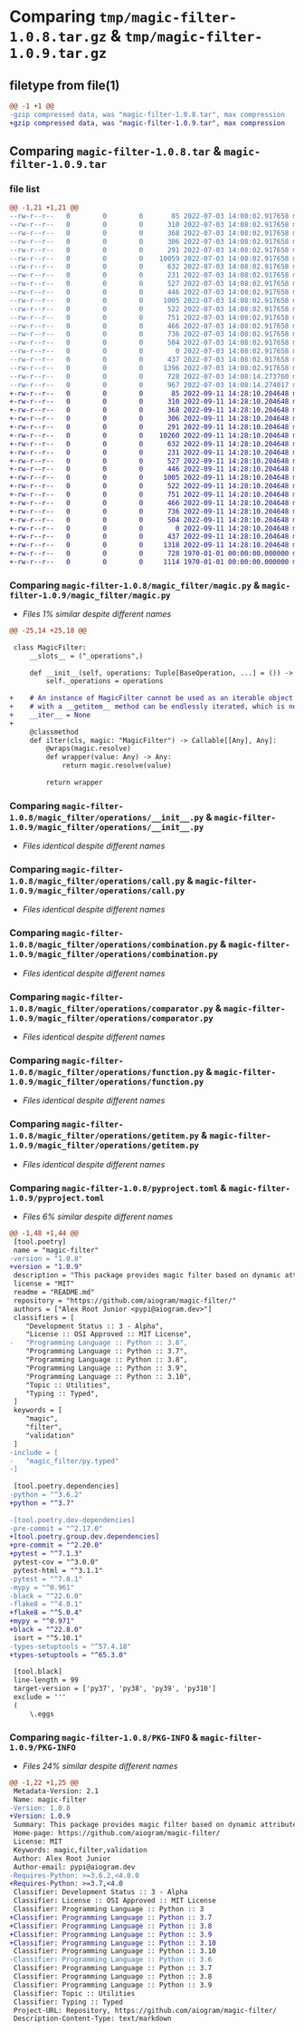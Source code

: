 # Comparing `tmp/magic-filter-1.0.8.tar.gz` & `tmp/magic-filter-1.0.9.tar.gz`

## filetype from file(1)

```diff
@@ -1 +1 @@
-gzip compressed data, was "magic-filter-1.0.8.tar", max compression
+gzip compressed data, was "magic-filter-1.0.9.tar", max compression
```

## Comparing `magic-filter-1.0.8.tar` & `magic-filter-1.0.9.tar`

### file list

```diff
@@ -1,21 +1,21 @@
--rw-r--r--   0        0        0       85 2022-07-03 14:08:02.917658 magic-filter-1.0.8/README.md
--rw-r--r--   0        0        0      310 2022-07-03 14:08:02.917658 magic-filter-1.0.8/magic_filter/__init__.py
--rw-r--r--   0        0        0      368 2022-07-03 14:08:02.917658 magic-filter-1.0.8/magic_filter/attrdict.py
--rw-r--r--   0        0        0      306 2022-07-03 14:08:02.917658 magic-filter-1.0.8/magic_filter/exceptions.py
--rw-r--r--   0        0        0      291 2022-07-03 14:08:02.917658 magic-filter-1.0.8/magic_filter/helper.py
--rw-r--r--   0        0        0    10059 2022-07-03 14:08:02.917658 magic-filter-1.0.8/magic_filter/magic.py
--rw-r--r--   0        0        0      632 2022-07-03 14:08:02.917658 magic-filter-1.0.8/magic_filter/operations/__init__.py
--rw-r--r--   0        0        0      231 2022-07-03 14:08:02.917658 magic-filter-1.0.8/magic_filter/operations/base.py
--rw-r--r--   0        0        0      527 2022-07-03 14:08:02.917658 magic-filter-1.0.8/magic_filter/operations/call.py
--rw-r--r--   0        0        0      446 2022-07-03 14:08:02.917658 magic-filter-1.0.8/magic_filter/operations/cast.py
--rw-r--r--   0        0        0     1005 2022-07-03 14:08:02.917658 magic-filter-1.0.8/magic_filter/operations/combination.py
--rw-r--r--   0        0        0      522 2022-07-03 14:08:02.917658 magic-filter-1.0.8/magic_filter/operations/comparator.py
--rw-r--r--   0        0        0      751 2022-07-03 14:08:02.917658 magic-filter-1.0.8/magic_filter/operations/function.py
--rw-r--r--   0        0        0      466 2022-07-03 14:08:02.917658 magic-filter-1.0.8/magic_filter/operations/getattr.py
--rw-r--r--   0        0        0      736 2022-07-03 14:08:02.917658 magic-filter-1.0.8/magic_filter/operations/getitem.py
--rw-r--r--   0        0        0      504 2022-07-03 14:08:02.917658 magic-filter-1.0.8/magic_filter/operations/selector.py
--rw-r--r--   0        0        0        0 2022-07-03 14:08:02.917658 magic-filter-1.0.8/magic_filter/py.typed
--rw-r--r--   0        0        0      437 2022-07-03 14:08:02.917658 magic-filter-1.0.8/magic_filter/util.py
--rw-r--r--   0        0        0     1396 2022-07-03 14:08:02.917658 magic-filter-1.0.8/pyproject.toml
--rw-r--r--   0        0        0      728 2022-07-03 14:08:14.273760 magic-filter-1.0.8/setup.py
--rw-r--r--   0        0        0      967 2022-07-03 14:08:14.274017 magic-filter-1.0.8/PKG-INFO
+-rw-r--r--   0        0        0       85 2022-09-11 14:28:10.204648 magic-filter-1.0.9/README.md
+-rw-r--r--   0        0        0      310 2022-09-11 14:28:10.204648 magic-filter-1.0.9/magic_filter/__init__.py
+-rw-r--r--   0        0        0      368 2022-09-11 14:28:10.204648 magic-filter-1.0.9/magic_filter/attrdict.py
+-rw-r--r--   0        0        0      306 2022-09-11 14:28:10.204648 magic-filter-1.0.9/magic_filter/exceptions.py
+-rw-r--r--   0        0        0      291 2022-09-11 14:28:10.204648 magic-filter-1.0.9/magic_filter/helper.py
+-rw-r--r--   0        0        0    10260 2022-09-11 14:28:10.204648 magic-filter-1.0.9/magic_filter/magic.py
+-rw-r--r--   0        0        0      632 2022-09-11 14:28:10.204648 magic-filter-1.0.9/magic_filter/operations/__init__.py
+-rw-r--r--   0        0        0      231 2022-09-11 14:28:10.204648 magic-filter-1.0.9/magic_filter/operations/base.py
+-rw-r--r--   0        0        0      527 2022-09-11 14:28:10.204648 magic-filter-1.0.9/magic_filter/operations/call.py
+-rw-r--r--   0        0        0      446 2022-09-11 14:28:10.204648 magic-filter-1.0.9/magic_filter/operations/cast.py
+-rw-r--r--   0        0        0     1005 2022-09-11 14:28:10.204648 magic-filter-1.0.9/magic_filter/operations/combination.py
+-rw-r--r--   0        0        0      522 2022-09-11 14:28:10.204648 magic-filter-1.0.9/magic_filter/operations/comparator.py
+-rw-r--r--   0        0        0      751 2022-09-11 14:28:10.204648 magic-filter-1.0.9/magic_filter/operations/function.py
+-rw-r--r--   0        0        0      466 2022-09-11 14:28:10.204648 magic-filter-1.0.9/magic_filter/operations/getattr.py
+-rw-r--r--   0        0        0      736 2022-09-11 14:28:10.204648 magic-filter-1.0.9/magic_filter/operations/getitem.py
+-rw-r--r--   0        0        0      504 2022-09-11 14:28:10.204648 magic-filter-1.0.9/magic_filter/operations/selector.py
+-rw-r--r--   0        0        0        0 2022-09-11 14:28:10.204648 magic-filter-1.0.9/magic_filter/py.typed
+-rw-r--r--   0        0        0      437 2022-09-11 14:28:10.204648 magic-filter-1.0.9/magic_filter/util.py
+-rw-r--r--   0        0        0     1318 2022-09-11 14:28:10.204648 magic-filter-1.0.9/pyproject.toml
+-rw-r--r--   0        0        0      728 1970-01-01 00:00:00.000000 magic-filter-1.0.9/setup.py
+-rw-r--r--   0        0        0     1114 1970-01-01 00:00:00.000000 magic-filter-1.0.9/PKG-INFO
```

### Comparing `magic-filter-1.0.8/magic_filter/magic.py` & `magic-filter-1.0.9/magic_filter/magic.py`

 * *Files 1% similar despite different names*

```diff
@@ -25,14 +25,18 @@
 
 class MagicFilter:
     __slots__ = ("_operations",)
 
     def __init__(self, operations: Tuple[BaseOperation, ...] = ()) -> None:
         self._operations = operations
 
+    # An instance of MagicFilter cannot be used as an iterable object because objects
+    # with a __getitem__ method can be endlessly iterated, which is not the desired behavior.
+    __iter__ = None
+
     @classmethod
     def ilter(cls, magic: "MagicFilter") -> Callable[[Any], Any]:
         @wraps(magic.resolve)
         def wrapper(value: Any) -> Any:
             return magic.resolve(value)
 
         return wrapper
```

### Comparing `magic-filter-1.0.8/magic_filter/operations/__init__.py` & `magic-filter-1.0.9/magic_filter/operations/__init__.py`

 * *Files identical despite different names*

### Comparing `magic-filter-1.0.8/magic_filter/operations/call.py` & `magic-filter-1.0.9/magic_filter/operations/call.py`

 * *Files identical despite different names*

### Comparing `magic-filter-1.0.8/magic_filter/operations/combination.py` & `magic-filter-1.0.9/magic_filter/operations/combination.py`

 * *Files identical despite different names*

### Comparing `magic-filter-1.0.8/magic_filter/operations/comparator.py` & `magic-filter-1.0.9/magic_filter/operations/comparator.py`

 * *Files identical despite different names*

### Comparing `magic-filter-1.0.8/magic_filter/operations/function.py` & `magic-filter-1.0.9/magic_filter/operations/function.py`

 * *Files identical despite different names*

### Comparing `magic-filter-1.0.8/magic_filter/operations/getitem.py` & `magic-filter-1.0.9/magic_filter/operations/getitem.py`

 * *Files identical despite different names*

### Comparing `magic-filter-1.0.8/pyproject.toml` & `magic-filter-1.0.9/pyproject.toml`

 * *Files 6% similar despite different names*

```diff
@@ -1,48 +1,44 @@
 [tool.poetry]
 name = "magic-filter"
-version = "1.0.8"
+version = "1.0.9"
 description = "This package provides magic filter based on dynamic attribute getter"
 license = "MIT"
 readme = "README.md"
 repository = "https://github.com/aiogram/magic-filter/"
 authors = ["Alex Root Junior <pypi@aiogram.dev>"]
 classifiers = [
 	"Development Status :: 3 - Alpha",
 	"License :: OSI Approved :: MIT License",
-	"Programming Language :: Python :: 3.6",
 	"Programming Language :: Python :: 3.7",
 	"Programming Language :: Python :: 3.8",
 	"Programming Language :: Python :: 3.9",
 	"Programming Language :: Python :: 3.10",
 	"Topic :: Utilities",
 	"Typing :: Typed",
 ]
 keywords = [
 	"magic",
 	"filter",
 	"validation"
 ]
-include = [
-	"magic_filter/py.typed"
-]
 
 [tool.poetry.dependencies]
-python = "^3.6.2"
+python = "^3.7"
 
-[tool.poetry.dev-dependencies]
-pre-commit = "^2.17.0"
+[tool.poetry.group.dev.dependencies]
+pre-commit = "^2.20.0"
+pytest = "^7.1.3"
 pytest-cov = "^3.0.0"
 pytest-html = "^3.1.1"
-pytest = "^7.0.1"
-mypy = "^0.961"
-black = "^22.6.0"
-flake8 = "^4.0.1"
+flake8 = "^5.0.4"
+mypy = "^0.971"
+black = "^22.8.0"
 isort = "^5.10.1"
-types-setuptools = "^57.4.18"
+types-setuptools = "^65.3.0"
 
 [tool.black]
 line-length = 99
 target-version = ['py37', 'py38', 'py39', 'py310']
 exclude = '''
 (
     \.eggs
```

### Comparing `magic-filter-1.0.8/PKG-INFO` & `magic-filter-1.0.9/PKG-INFO`

 * *Files 24% similar despite different names*

```diff
@@ -1,22 +1,25 @@
 Metadata-Version: 2.1
 Name: magic-filter
-Version: 1.0.8
+Version: 1.0.9
 Summary: This package provides magic filter based on dynamic attribute getter
 Home-page: https://github.com/aiogram/magic-filter/
 License: MIT
 Keywords: magic,filter,validation
 Author: Alex Root Junior
 Author-email: pypi@aiogram.dev
-Requires-Python: >=3.6.2,<4.0.0
+Requires-Python: >=3.7,<4.0
 Classifier: Development Status :: 3 - Alpha
 Classifier: License :: OSI Approved :: MIT License
 Classifier: Programming Language :: Python :: 3
+Classifier: Programming Language :: Python :: 3.7
+Classifier: Programming Language :: Python :: 3.8
+Classifier: Programming Language :: Python :: 3.9
+Classifier: Programming Language :: Python :: 3.10
 Classifier: Programming Language :: Python :: 3.10
-Classifier: Programming Language :: Python :: 3.6
 Classifier: Programming Language :: Python :: 3.7
 Classifier: Programming Language :: Python :: 3.8
 Classifier: Programming Language :: Python :: 3.9
 Classifier: Topic :: Utilities
 Classifier: Typing :: Typed
 Project-URL: Repository, https://github.com/aiogram/magic-filter/
 Description-Content-Type: text/markdown
```

